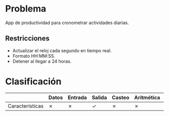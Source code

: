# Problema

App de productividad para cronometrar actividades diarias.

## Restricciones

- Actualizar el reloj cada segundo en tiempo real.
- Formato HH:MM:SS.
- Detener al llegar a 24 horas.

# Clasificación
|  | Datos | Entrada | Salida | Casteo | Aritmética | Relacionales | Lógicos | Condicionales | Ciclo | Matrices | Funciones |
|----------|-------|---------|--------|--------|------------|--------------|---------|---------------|-------|----------|-------------|
| Características | ✗ | ✗ | ✓ | ✗ | ✗ | ✗ | ✗ | ✗ | ✗ | ✗ | ✗ |

